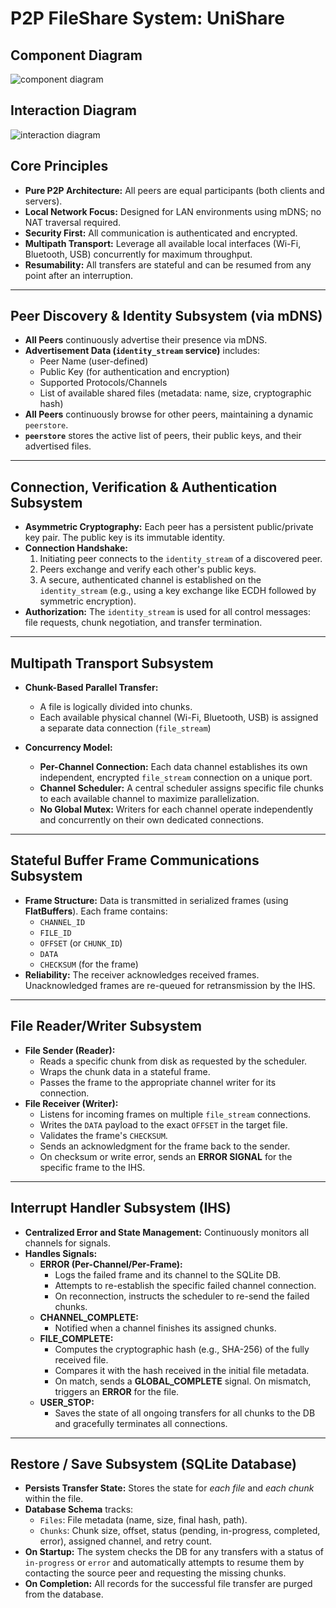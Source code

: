 # P2P FileShare System: UniShare

## Component Diagram

![component diagram](./diagrams/component_diagram.png "Component Diagram")

## Interaction Diagram

![interaction diagram](./diagrams/interaction_diagram.png "Interaction Diagram")


## Core Principles
- **Pure P2P Architecture:** All peers are equal participants (both clients and servers).
- **Local Network Focus:** Designed for LAN environments using mDNS; no NAT traversal required.
- **Security First:** All communication is authenticated and encrypted.
- **Multipath Transport:** Leverage all available local interfaces (Wi-Fi, Bluetooth, USB) concurrently for maximum throughput.
- **Resumability:** All transfers are stateful and can be resumed from any point after an interruption.

---

## Peer Discovery & Identity Subsystem (via mDNS)
- **All Peers** continuously advertise their presence via mDNS.
- **Advertisement Data (`identity_stream` service)** includes:
    - Peer Name (user-defined)
    - Public Key (for authentication and encryption)
    - Supported Protocols/Channels
    - List of available shared files (metadata: name, size, cryptographic hash)
- **All Peers** continuously browse for other peers, maintaining a dynamic `peerstore`.
- **`peerstore`** stores the active list of peers, their public keys, and their advertised files.

---

## Connection, Verification & Authentication Subsystem
- **Asymmetric Cryptography:** Each peer has a persistent public/private key pair. The public key is its immutable identity.
- **Connection Handshake:**
    1.  Initiating peer connects to the `identity_stream` of a discovered peer.
    2.  Peers exchange and verify each other's public keys.
    3.  A secure, authenticated channel is established on the `identity_stream` (e.g., using a key exchange like ECDH followed by symmetric encryption).
- **Authorization:** The `identity_stream` is used for all control messages: file requests, chunk negotiation, and transfer termination.

---

## Multipath Transport Subsystem
- **Chunk-Based Parallel Transfer:**
    - A file is logically divided into chunks.
    - Each available physical channel (Wi-Fi, Bluetooth, USB) is assigned a separate data connection (`file_stream`)

- **Concurrency Model:**
    - **Per-Channel Connection:** Each data channel establishes its own independent, encrypted `file_stream` connection on a unique port.
    - **Channel Scheduler:** A central scheduler assigns specific file chunks to each available channel to maximize parallelization.
    - **No Global Mutex:** Writers for each channel operate independently and concurrently on their own dedicated connections.

---

## Stateful Buffer Frame Communications Subsystem
- **Frame Structure:** Data is transmitted in serialized frames (using **FlatBuffers**). Each frame contains:
    - `CHANNEL_ID`
    - `FILE_ID`
    - `OFFSET` (or `CHUNK_ID`)
    - `DATA`
    - `CHECKSUM` (for the frame)
- **Reliability:** The receiver acknowledges received frames. Unacknowledged frames are re-queued for retransmission by the IHS.

---

## File Reader/Writer Subsystem
- **File Sender (Reader):**
    - Reads a specific chunk from disk as requested by the scheduler.
    - Wraps the chunk data in a stateful frame.
    - Passes the frame to the appropriate channel writer for its connection.
- **File Receiver (Writer):**
    - Listens for incoming frames on multiple `file_stream` connections.
    - Writes the `DATA` payload to the exact `OFFSET` in the target file.
    - Validates the frame's `CHECKSUM`.
    - Sends an acknowledgment for the frame back to the sender.
    - On checksum or write error, sends an **ERROR SIGNAL** for the specific frame to the IHS.

---

## Interrupt Handler Subsystem (IHS)
- **Centralized Error and State Management:** Continuously monitors all channels for signals.
- **Handles Signals:**
    - **ERROR (Per-Channel/Per-Frame):**
        - Logs the failed frame and its channel to the SQLite DB.
        - Attempts to re-establish the specific failed channel connection.
        - On reconnection, instructs the scheduler to re-send the failed chunks.
    - **CHANNEL_COMPLETE:**
        - Notified when a channel finishes its assigned chunks.
    - **FILE_COMPLETE:**
        - Computes the cryptographic hash (e.g., SHA-256) of the fully received file.
        - Compares it with the hash received in the initial file metadata.
        - On match, sends a **GLOBAL_COMPLETE** signal. On mismatch, triggers an **ERROR** for the file.
    - **USER_STOP:**
        - Saves the state of all ongoing transfers for all chunks to the DB and gracefully terminates all connections.

---

## Restore / Save Subsystem (SQLite Database)
- **Persists Transfer State:** Stores the state for *each file* and *each chunk* within the file.
- **Database Schema** tracks:
    - `Files`: File metadata (name, size, final hash, path).
    - `Chunks`: Chunk size, offset, status (pending, in-progress, completed, error), assigned channel, and retry count.
- **On Startup:** The system checks the DB for any transfers with a status of `in-progress` or `error` and automatically attempts to resume them by contacting the source peer and requesting the missing chunks.
- **On Completion:** All records for the successful file transfer are purged from the database.
